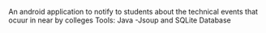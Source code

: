 An android application to notify to students about the technical  events that ocuur in near by colleges 
Tools: Java -Jsoup and SQLite Database
